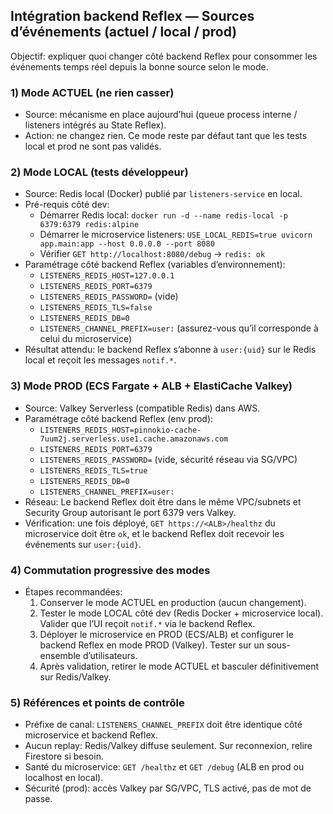 ## Intégration backend Reflex — Sources d’événements (actuel / local / prod)

Objectif: expliquer quoi changer côté backend Reflex pour consommer les événements temps réel depuis la bonne source selon le mode.

### 1) Mode ACTUEL (ne rien casser)
- Source: mécanisme en place aujourd’hui (queue process interne / listeners intégrés au State Reflex).
- Action: ne changez rien. Ce mode reste par défaut tant que les tests local et prod ne sont pas validés.

### 2) Mode LOCAL (tests développeur)
- Source: Redis local (Docker) publié par `listeners-service` en local.
- Pré-requis côté dev:
  - Démarrer Redis local: `docker run -d --name redis-local -p 6379:6379 redis:alpine`
  - Démarrer le microservice listeners: `USE_LOCAL_REDIS=true uvicorn app.main:app --host 0.0.0.0 --port 8080`
  - Vérifier `GET http://localhost:8080/debug` → `redis: ok`
- Paramétrage côté backend Reflex (variables d’environnement):
  - `LISTENERS_REDIS_HOST=127.0.0.1`
  - `LISTENERS_REDIS_PORT=6379`
  - `LISTENERS_REDIS_PASSWORD=` (vide)
  - `LISTENERS_REDIS_TLS=false`
  - `LISTENERS_REDIS_DB=0`
  - `LISTENERS_CHANNEL_PREFIX=user:` (assurez-vous qu’il corresponde à celui du microservice)
- Résultat attendu: le backend Reflex s’abonne à `user:{uid}` sur le Redis local et reçoit les messages `notif.*`.

### 3) Mode PROD (ECS Fargate + ALB + ElastiCache Valkey)
- Source: Valkey Serverless (compatible Redis) dans AWS.
- Paramétrage côté backend Reflex (env prod):
  - `LISTENERS_REDIS_HOST=pinnokio-cache-7uum2j.serverless.use1.cache.amazonaws.com`
  - `LISTENERS_REDIS_PORT=6379`
  - `LISTENERS_REDIS_PASSWORD=` (vide, sécurité réseau via SG/VPC)
  - `LISTENERS_REDIS_TLS=true`
  - `LISTENERS_REDIS_DB=0`
  - `LISTENERS_CHANNEL_PREFIX=user:`
- Réseau: Le backend Reflex doit être dans le même VPC/subnets et Security Group autorisant le port 6379 vers Valkey.
- Vérification: une fois déployé, `GET https://<ALB>/healthz` du microservice doit être `ok`, et le backend Reflex doit recevoir les événements sur `user:{uid}`.

### 4) Commutation progressive des modes
- Étapes recommandées:
  1) Conserver le mode ACTUEL en production (aucun changement).
  2) Tester le mode LOCAL côté dev (Redis Docker + microservice local). Valider que l’UI reçoit `notif.*` via le backend Reflex.
  3) Déployer le microservice en PROD (ECS/ALB) et configurer le backend Reflex en mode PROD (Valkey). Tester sur un sous-ensemble d’utilisateurs.
  4) Après validation, retirer le mode ACTUEL et basculer définitivement sur Redis/Valkey.

### 5) Références et points de contrôle
- Préfixe de canal: `LISTENERS_CHANNEL_PREFIX` doit être identique côté microservice et backend Reflex.
- Aucun replay: Redis/Valkey diffuse seulement. Sur reconnexion, relire Firestore si besoin.
- Santé du microservice: `GET /healthz` et `GET /debug` (ALB en prod ou localhost en local).
- Sécurité (prod): accès Valkey par SG/VPC, TLS activé, pas de mot de passe.

